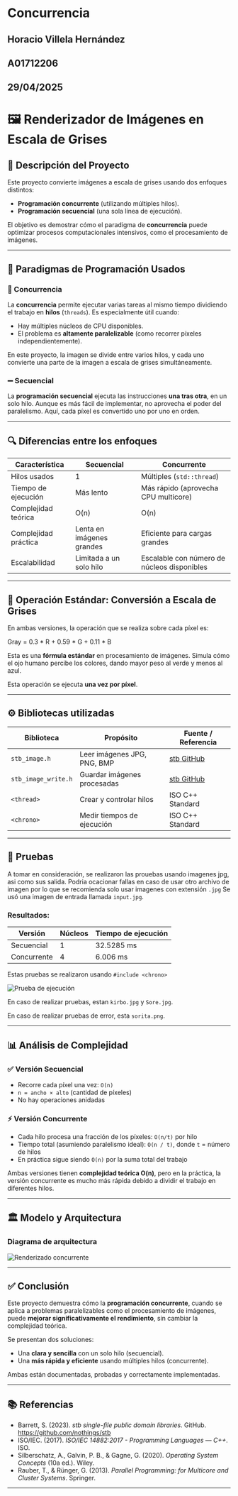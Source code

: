 # Concurrencia
## Horacio Villela Hernández  
## A01712206  
## 29/04/2025  

# 🖼️ Renderizador de Imágenes en Escala de Grises

## 📌 Descripción del Proyecto

Este proyecto convierte imágenes a escala de grises usando dos enfoques distintos:
- **Programación concurrente** (utilizando múltiples hilos).
- **Programación secuencial** (una sola línea de ejecución).

El objetivo es demostrar cómo el paradigma de **concurrencia** puede optimizar procesos computacionales intensivos, como el procesamiento de imágenes.

---

## 🧠 Paradigmas de Programación Usados

### 🔄 Concurrencia

La **concurrencia** permite ejecutar varias tareas al mismo tiempo dividiendo el trabajo en **hilos** (`threads`). Es especialmente útil cuando:
- Hay múltiples núcleos de CPU disponibles.
- El problema es **altamente paralelizable** (como recorrer píxeles independientemente).

En este proyecto, la imagen se divide entre varios hilos, y cada uno convierte una parte de la imagen a escala de grises simultáneamente.

### ➖ Secuencial

La **programación secuencial** ejecuta las instrucciones **una tras otra**, en un solo hilo. Aunque es más fácil de implementar, no aprovecha el poder del paralelismo. Aquí, cada píxel es convertido uno por uno en orden.

---

## 🔍 Diferencias entre los enfoques

| Característica        | Secuencial                           | Concurrente                                 |
|-----------------------|--------------------------------------|---------------------------------------------|
| Hilos usados          | 1                                    | Múltiples (`std::thread`)                   |
| Tiempo de ejecución   | Más lento                            | Más rápido (aprovecha CPU multicore)        |
| Complejidad teórica   | O(n)                                 | O(n)                                        |
| Complejidad práctica  | Lenta en imágenes grandes            | Eficiente para cargas grandes               |
| Escalabilidad         | Limitada a un solo hilo              | Escalable con número de núcleos disponibles |

---

## 🧩 Operación Estándar: Conversión a Escala de Grises

En ambas versiones, la operación que se realiza sobre cada píxel es:

Gray = 0.3 * R + 0.59 * G + 0.11 * B

Esta es una **fórmula estándar** en procesamiento de imágenes. Simula cómo el ojo humano percibe los colores, dando mayor peso al verde y menos al azul.

Esta operación se ejecuta **una vez por píxel**.

---

## ⚙️ Bibliotecas utilizadas

| Biblioteca              | Propósito                                      | Fuente / Referencia |
|-------------------------|-----------------------------------------------|----------------------|
| `stb_image.h`           | Leer imágenes JPG, PNG, BMP                   | [stb GitHub](https://github.com/nothings/stb/blob/master/stb_image.h) |
| `stb_image_write.h`     | Guardar imágenes procesadas                  | [stb GitHub](https://github.com/nothings/stb/blob/master/stb_image_write.h) |
| `<thread>`              | Crear y controlar hilos                       | ISO C++ Standard     |
| `<chrono>`              | Medir tiempos de ejecución                    | ISO C++ Standard     |

---

## 🧪 Pruebas

A tomar en consideración, se realizaron las prouebas usando imagenes jpg, asi como sus salida. Podria ocacionar fallas en caso de usar otro archivo de imagen por lo que se recomienda solo usar imagenes con extensión `.jpg`
Se usó una imagen de entrada llamada `input.jpg`.

### Resultados:

| Versión        | Núcleos | Tiempo de ejecución |
|----------------|---------|---------------------|
| Secuencial     | 1       | 32.5285 ms          |
| Concurrente    | 4       | 6.006 ms            |

Estas pruebas se realizaron usando `#include <chrono>`

![Prueba de ejecución](Prueba_imagen.png)

En caso de realizar pruebas, estan `kirbo.jpg` y `Sore.jpg`.

En caso de realizar pruebas de error, esta `sorita.png`.


---

## 📊 Análisis de Complejidad

### ✅ Versión Secuencial

- Recorre cada píxel una vez: `O(n)`
- `n = ancho × alto` (cantidad de píxeles)
- No hay operaciones anidadas

### ⚡ Versión Concurrente

- Cada hilo procesa una fracción de los píxeles: `O(n/t)` por hilo
- Tiempo total (asumiendo paralelismo ideal): `O(n / t)`, donde `t` = número de hilos
- En práctica sigue siendo `O(n)` por la suma total del trabajo

Ambas versiones tienen **complejidad teórica O(n)**, pero en la práctica, la versión concurrente es mucho más rápida debido a dividir el trabajo en diferentes hilos.

---

## 🏛️ Modelo y Arquitectura

### Diagrama de arquitectura

![Renderizado concurrente](render.png)

---

## ✅ Conclusión

Este proyecto demuestra cómo la **programación concurrente**, cuando se aplica a problemas paralelizables como el procesamiento de imágenes, puede **mejorar significativamente el rendimiento**, sin cambiar la complejidad teórica.

Se presentan dos soluciones:
- Una **clara y sencilla** con un solo hilo (secuencial).
- Una **más rápida y eficiente** usando múltiples hilos (concurrente).

Ambas están documentadas, probadas y correctamente implementadas.

---
## 📚 Referencias

- Barrett, S. (2023). *stb single-file public domain libraries*. GitHub. https://github.com/nothings/stb  
- ISO/IEC. (2017). *ISO/IEC 14882:2017 - Programming Languages — C++*. ISO.  
- Silberschatz, A., Galvin, P. B., & Gagne, G. (2020). *Operating System Concepts* (10a ed.). Wiley.  
- Rauber, T., & Rünger, G. (2013). *Parallel Programming: for Multicore and Cluster Systems*. Springer.

---





